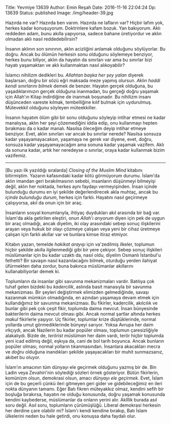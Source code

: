 Title: Yevmiye 13639
Author: Emin Reşah
Date:  2016-11-16 22:04:24
Dp: 13639
Status: published
Image: /img/header-39.jpg

Hazırda ne var? Hazırda ben varım. Hazırda ne lafların var? Hiçbir lafım yok,
herkes kadar konuşuyorum.  Doktrinlere kafam bozuk. Yan bakıyorum. Aklı reddeden
adam, bunu akılla yapıyorsa, sadece bahane üretiyordur ve aklın olmadan aklı
nasıl reddedebilirsin?

İnsanın aklının son sınırının, aklın acizliğini anlamak olduğunu söylüyorlar. Bu
doğru. Ancak bu ölümün herkesin sonu olduğunu söylemeye benziyor, herkes bunu
biliyor, aklın da hayatın da sınırları var ama bu sınırlar bizi hayatı
yaşamaktan ve aklı kullanmaktan nasıl alıkoyabilir?

İslamcı nihilizm dedikleri bu. *Allahtan başka her şey yalan* diyerek başlarsan,
doğru bir sözü eğri maksada meze yapmış olursun. *Aklın haddi kendi sınırlarını
bilmek* demek de benzer. Hayatın gerçek olduğuna, bu yaşadıklarımızın gerçek
olduğuna inanmadan, bu gerçeği doğru yaşamak için Allah'ın Kitap indirdiğine de
inanmak boşunadır. Bu nihilizm insanı düşünceden vareste kılmak, tembelliğine
kılıf bulmak için uydurulmuş. Mütevekkil olduğunu söyleyen müteekkiller.

İnsanın hayatım ölüm gibi bir sonu olduğunu söyleyip intihar etmesi ne kadar
manalıysa, aklın her şeyi çözemediğini iddia edip, onu kullanmayı hepten
bırakması da o kadar manalı. Nasılsa öleceğim deyip intihar etmeye benziyor.
Evet, aklın sınırları var ancak bu sınırlar nerede? Nasılsa sonsuza kadar
yaşayamayacaksın, yaşamaya ne gerek var diyene, evet, doğru, sonsuza kadar
yaşayamayacağım ama sonuna kadar yaşamak vazifem. Aklı da sonuna kadar, artık
her neredeyse o sınırlar, oraya kadar kullanmak bizim vazifemiz.

------

[Bu yazı ilk yazıldığı sıralarda] *Closing of the Muslim Mind* kitabını
bitirmiştim. Yazarın kafasındaki kadar kötü görmüyorum durumu. İslam'da aklın
imandan geri bırakılmasının sebebi, insanların düşünmeyi bilmeyişi değil, aklın
her noktada, herkes aynı faydayı vermeyişinden. İnsan içinde bulunduğu durumu en
iyi şekilde değerlendirecek akla muhtaç, ancak bu *içinde bulunduğu durum*,
herkes için farklı. Hayatını nasıl geçirmeye çalışıyorsa, akıl da onun için bir
araç.

İnsanların sosyal konumlarıyla, ihtiyaç duydukları akıl arasında bir bağ
var. İslam'da akla getirilen eleştiri, onun *Allah'ı arıyorum* diyen için pek de
uygun bir araç olmadığı, ancak diyelim, iki olay arasındaki sebep sonuç
ilişkilerini arayan veya hukuk bir olayı çözmeye çalışan veya yeni bir cihaz
üretmeye çalışan için farklı akıllar var ve bunlara kimse itiraz etmiyor.

Kitabın yazarı, temelde *hakikat arayışı* için va'zedilmiş ilkeler, toplumun
hiçbir şekilde akılla ilgilenmediği gibi bir yere çekiyor. Sebep sonuç
ilişkileri müslümanlar için bu kadar uzaktı da, nasıl oldu, diyelim Osmanlı
İstanbul'u fethetti? Bir savaşın nasıl kazanılacağını bilmek, oturduğu yerden
ilahiyat üfürmekten daha zordur, buna bakınca müslümanlar akıllarını
kullanabiliyorlar demek ki.

Toplumların da insanlar gibi savunma mekanizmaları vardır. Batılıya çok tuhaf
gelen bizdeki bu *kadercilik*, aslında basit manasıyla bir savunma
mekanizması. Bir şeyleri değiştirmek elimizden gelmediğinde, savaşı kazanmak
mümkün olmadığında, en azından yaşamaya devam etmek için kullandığımız bir
savunma mekanizması.  Bu fikirler, kadercilik, akılcılık ve bunlar gibi pek çok
çeşit fikir, toplumda daima mevcut. İnsan bünyesinde bakterilerin daima mevcut
olması gibi. Ancak normal şartlar altında herkes *makul* fikirlerle yaşıyor. Uç
fikirler, toplumlar krize düştüklerinde, normal yollarda umut görmediklerinde
bünyeyi sarıyor. Yoksa Avrupa her daim ırkçıydı, ancak Nazilerin bu kadar
popüler olması, toplumun çaresizliğiyle alakalıydı. Bizde de, *terörist
müslüman* her daim vardı, terör hiçbir toplumda yeni icad edilmiş değil, eşkıya
da, cani de bol tarih boyunca. Ancak bunların popüler olması, normal yolların
tıkanmasından. İnsanlara akacakları mecra ve *doğru* olduğuna inandıkları
şekilde yaşayacakları bir muhit sunmazsanız, akıbet bu oluyor.

İslam'ın amacının tüm dünyayı ele geçirmek olduğunu yazmış bir de. Bin Ladin
veya Zevahiri'nin söylediği sözleri örnek gösteriyor. Bütün fikirlerin, komünizm
olsun, demokrasi olsun, amacı *dünyayı ele geçirmek*. Evet, İslam için de bu
geçerli çünkü ileri gitmeyen geri gider ve gidebileceğimiz en ileri nokta
dünyanın tamamı. Eğer Batı fikren müteyakkız olmaz, kendini sefih bir boşluğa
bırakırsa, hayatın ne olduğu konusunda, doğru yaşamak konusunda kendini
kaybederse, müslümanlar da onların yerini alır.  Aklîlik burada asıl soru
değil. Asıl soru, toplumların çürümüşlüğü. Liberal demokrasi herkesin her
derdine çare olabilir mi? İslam'ı kendi kendine bırakıp, Batı İslam ülkelerini
neden bu hale getirdi, onu konuşsa daha faydalı olur.

